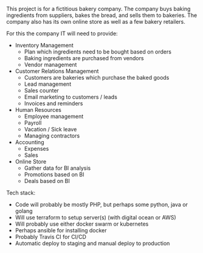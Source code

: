 This project is for a fictitious bakery company.
The company buys baking ingredients from suppliers, bakes the bread, and sells them to bakeries.
The company also has its own online store as well as a few bakery retailers.

For this the company IT will need to provide:
- Inventory Management
    + Plan which ingredients need to be bought based on orders
    + Baking ingredients are purchased from vendors
    + Vendor management
- Customer Relations Management
    + Customers are bakeries which purchase the baked goods
    + Lead management
    + Sales counter
    + Email marketing to customers / leads
    + Invoices and reminders
- Human Resources
    + Employee management
    + Payroll
    + Vacation / Sick leave
    + Managing contractors
- Accounting
    + Expenses
    + Sales
- Online Store
    + Gather data for BI analysis
    + Promotions based on BI
    + Deals based on BI

Tech stack:
- Code will probably be mostly PHP, but perhaps some python, java or golang
- Will use terraform to setup server(s) (with digital ocean or AWS)
- Will probably use either docker swarm or kubernetes
- Perhaps ansible for installing docker
- Probably Travis CI for CI/CD
- Automatic deploy to staging and manual deploy to production


